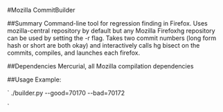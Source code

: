 #Mozilla CommitBuilder

##Summary
Command-line tool for regression finding in Firefox. Uses mozilla-central repository by default but any Mozilla Firefoxhg repository can be used by setting the -r flag. Takes two commit numbers (long form hash or short are both okay) and interactively calls hg bisect on the commits, compiles, and launches each firefox.

##Dependencies
Mercurial, all Mozilla compilation dependencies

##Usage
Example:

`
./builder.py --good=70170 --bad=70172

`
